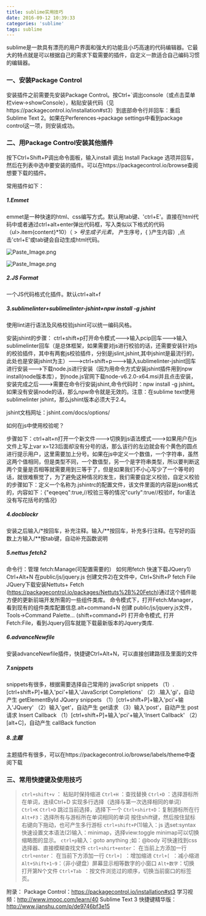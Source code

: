 ```yaml
---
title: sublime实用技巧
date: 2016-09-12 10:39:33
categories: 'sublime'
tags: sublime
---
```


sublime是一款具有漂亮的用户界面和强大的功能且小巧高速的代码编辑器。它最大的特点就是可以根据自己的需求下载需要的插件，自定义一款适合自己编码习惯的编辑器。

### 一、安装Package Control
安装插件之前需要先安装Package Control。按Ctrl+`调出console（或点击菜单栏view->showConsole），粘贴安装代码（见https://packagecontrol.io/installation#st3）到底部命令行并回车：重启Sublime Text 2。如果在Perferences->package settings中看到package control这一项，则安装成功。

### 二、用Package Control安装其他插件
按下Ctrl+Shift+P调出命令面板，输入install 调出 Install Package 选项并回车，然后在列表中选中要安装的插件。可以在https://packagecontrol.io/browse查阅想要下载的插件。

常用插件如下：
##### 1.Emmet 
emmet是一种快速的html、css编写方式。默认用tab键、'ctrl+E'。直接在html代码中或者通过ctrl+alt+enter弹出代码框，写入类似以下格式的代码（ul>.item{content}$*10）（> 号生成子元素 ，$ 产生序号，{ }产生内容）,点击'ctrl+E'或tab键会自动生成html代码。

![Paste_Image.png](http://upload-images.jianshu.io/upload_images/1210894-32d01baf9fefd549.png?imageMogr2/auto-orient/strip%7CimageView2/2/w/1240)

![Paste_Image.png](http://upload-images.jianshu.io/upload_images/1210894-7d00aa418ca3ce7f.png?imageMogr2/auto-orient/strip%7CimageView2/2/w/1240)

##### 2.JS Format
一个JS代码格式化插件。默认ctrl+alt+f

##### 3.sublimelinter+sublimelinter-jshint+npw install -g jshint
使用lint进行语法及风格校验jshint可以统一编码风格。

安装jshint的步骤：
ctrl+shift+p打开命令模式--->输入pcip回车--->输入sublimelinter回车（是总体框架，如果需要对js进行校验的话，还需要安装针对js的校验插件，其中有两套js校验插件，分别是jslint,jshint,其中jshint是最流行的，此处也是安装jshint为主）--->ctrl+shift+p--->输入sublimelinter-jshint回车进行安装--->下载node.js进行安装（因为用命令方式安装jshint插件用到npw install(node版本库），到node.js官网下载node-v6.2.0-x64.msi并且点击安装，安装完成之后--->需要在命令行安装jshint,命令代码时：npw install -g jshint。如果没有安装node的话，那么npw命令就是无效的。注意：在sublime text使用sublimelinter jshint，那么jshint版本必须大于2.4。

jshint文档网址：jshint.com/docs/options/

如何在js中使用校验呢？

步骤如下：ctrl+alt+n打开一个新文件--->切换到js语法模式--->如果用户在js文件上写上var x=123后面却没有分号的话，那么该行的左边就会有个黄色的圆点进行提示用户，这里需要加上分号。如果在js中定义一个数值，一个字符串，虽然这两个值相同，但是类型不同，一个数值型，另一个是字符串类型，所以要判断这两个变量是否相等就需要用到三等于了，但是如果我们不小心写少了一个等号的话，就很难察觉了，为了避免这种情况的发生，我们需要自定义校验，自定义校验的步骤如下：定义一个名称为.jshintrc的配置文件，该文件里面的内容是json格式的，内容如下：{"eqeqeq":true,//校验三等的情况"curly":true//校验if，for语法没有写花括号的情况}

##### 4.docblockr
安装之后输入/*按回车，补充注释。输入/**按回车，补充多行注释。在写好的函数上方输入/**按tab键，自动补充函数说明

##### 5.nettus fetch2
命令行：管理 fetch:Manage(可配置需要的）
如何用fetch 快速下载JQuery1）Ctrl+Alt+N 在public/js/jquery.js 创建文件2)在文件中，Ctrl+Shift+P fetch File JQuery下载安装Nettuts+ Fetch (https://packagecontrol.io/packages/Nettuts%2B%20Fetch)通过这个插件能方便的更新前端开发所需的一些组件类库。
命令模式下，打开Fetch:Manager，看到现有的组件类库配置信息.alt+command+N 创建 public/js/jquery.js文件，Tools->Command Palette… (shift+command+P) 打开命令模式, 打开Fetch:File，看到Jquery回车就能下载最新版本的Jquery类库.

##### 6.advanceNewfile
安装advanceNewfile插件，快捷键Ctrl+Alt+N，可以直接创建路径及里面的文件

##### 7.snippets
snippets有很多，根据需要选择自己常用的
javaScript snippets
（1）.[ctrl+shift+P]+输入'pci'+输入'JavaScript Completions'
（2）.输入'gi'，自动产生 getElementById
JQuery snippets
（1）[ctrl+shift+P]+输入'pci'+输入'JQuery'
（2）输入'get'，自动产生 get请求
（3）输入'post'，自动产生 post请求
Insert Callback
（1）[ctrl+shift+P]+输入'pci'+输入'Insert Callback'
（2）[alt+C]，自动产生 callBack function

##### 8.主题
主题插件有很多，可以在https://packagecontrol.io/browse/labels/theme中查阅下载

### 三、常用快捷键及使用技巧
>`ctrl+shift+v` ： 粘贴时保持缩进
>`Ctrl+H` ：查找替换
>`Ctrl+D` ：选择游标所在单词，连续Ctrl+D 实现多行选择（选择与第一次选择相同的单词）
>`Ctrl+K` `Ctrl+D` 跳过当前选择，选择下一个
>`Ctrl+shirt+D`：复制游标所在行
>`Alt+F3`：选择所有与游标所在单词相同的单词
>按住shift键，然后按住鼠标右键向下拖动，也可产生多行游标
>`ctrl+shift+P`(1)输入：js 选set:syntax<br>快速设置文本语法(2)输入：minimap，选择view:toggle minimap可以切换缩略图的显示。
>`ctrl+p`输入：goto anything ;如：@body 可快速找到css选择器、直接模糊查找文件
>`ctrl+shirt+enter`： 在当前上方添加一行
>`ctrl+enter`： 在当前下方添加一行
>`Ctrl+] `：增加缩进 
>`Ctrl+[ `：减小缩进
>`Alt+Shift+1~9`：（非小键盘）屏幕显示相等数字的小窗口
>`Alt+数字`：切换打开第N个文件
>`Ctrl+Tab `：按文件浏览过的顺序，切换当前窗口的标签页。

附录：
Package Control：https://packagecontrol.io/installation#st3
学习视频：http://www.imooc.com/learn/40
Sublime Text 3 快捷键精华版：http://www.jianshu.com/p/de9746bf3e15